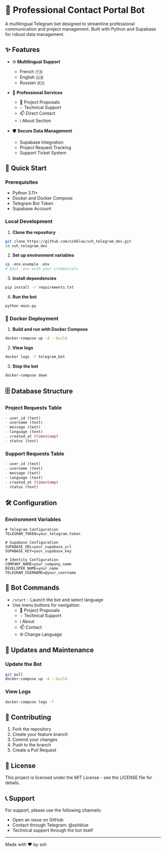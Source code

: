 # 🤖 Professional Contact Portal Bot

A multilingual Telegram bot designed to streamline professional communication and project management. Built with Python and Supabase for robust data management.

## ✨ Features

- 🌐 **Multilingual Support**
  - French 🇫🇷
  - English 🇬🇧
  - Russian 🇷🇺

- 💼 **Professional Services**
  - 🚀 Project Proposals
  - 💡 Technical Support
  - 📫 Direct Contact
  - ℹ️ About Section

- 🛡️ **Secure Data Management**
  - Supabase Integration
  - Project Request Tracking
  - Support Ticket System

## 🚀 Quick Start

### Prerequisites

- Python 3.11+
- Docker and Docker Compose
- Telegram Bot Token
- Supabase Account

### Local Development

1. **Clone the repository**
```bash
git clone https://github.com/sshblue/ssh_telegram_dev.git
cd ssh_telegram_dev
```

2. **Set up environment variables**
```bash
cp .env.example .env
# Edit .env with your credentials
```

3. **Install dependencies**
```bash
pip install -r requirements.txt
```

4. **Run the bot**
```bash
python main.py
```

### 🐳 Docker Deployment

1. **Build and run with Docker Compose**
```bash
docker-compose up -d --build
```

2. **View logs**
```bash
docker logs -f telegram_bot
```

3. **Stop the bot**
```bash
docker-compose down
```

## 🗄️ Database Structure

### Project Requests Table
```sql
- user_id (text)
- username (text)
- message (text)
- language (text)
- created_at (timestamp)
- status (text)
```

### Support Requests Table
```sql
- user_id (text)
- username (text)
- message (text)
- language (text)
- created_at (timestamp)
- status (text)
```

## 🛠️ Configuration

### Environment Variables
```env
# Telegram Configuration
TELEGRAM_TOKEN=your_telegram_token

# Supabase Configuration
SUPABASE_URL=your_supabase_url
SUPABASE_KEY=your_supabase_key

# Identity Configuration
COMPANY_NAME=your_company_name
DEVELOPER_NAME=your_name
TELEGRAM_USERNAME=@your_username
```

## 📱 Bot Commands

- `/start` - Launch the bot and select language
- Use menu buttons for navigation:
  - 🚀 Project Proposals
  - 💡 Technical Support
  - ℹ️ About
  - 📫 Contact
  - 🌐 Change Language

## 🔄 Updates and Maintenance

### Update the Bot
```bash
git pull
docker-compose up -d --build
```

### View Logs
```bash
docker-compose logs -f
```

## 🤝 Contributing

1. Fork the repository
2. Create your feature branch
3. Commit your changes
4. Push to the branch
5. Create a Pull Request

## 📄 License

This project is licensed under the MIT License - see the LICENSE file for details.

## 📞 Support

For support, please use the following channels:
- Open an issue on GitHub
- Contact through Telegram: @sshblue
- Technical support through the bot itself

---
Made with ❤️ by ssh
